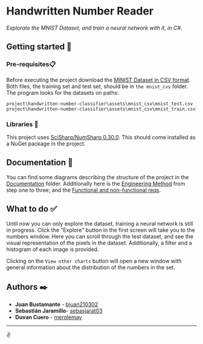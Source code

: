 # Handwritten Number Reader

_Explorate the MNIST Dataset, and train a neural network with it, in C#._

## Getting started 🚀

### Pre-requisites📋

Before executing the project download the [MINIST Dataset in CSV format](https://www.kaggle.com/oddrationale/mnist-in-csv). Both files, the training set and test set, should be in `the mnist_cvs` folder. The program looks for the datasets on paths:

```
project\handwritten-number-classifier\assets\mnist_csv\mnist_test.csv
project\handwritten-number-classifier\assets\mnist_csv\mnist_train.csv
```

### Libraries 🔧

This project uses [SciSharp/NumSharp 0.30.0](https://github.com/SciSharp/NumSharp). This should come installed as a NuGet package in the project.

## Documentation 📄

You can find some diagrams describing the structure of the project in the [Documentation](./Documentation/) folder. Additionally here is the [Engineering Method](https://drive.google.com/file/d/1LLQiy0oebz8SKDufRh-REl0oxAb6c0Rb/view?usp=sharing) from step one to three; and the [Functional and non-functional reqs](https://drive.google.com/file/d/17Ye1W7G4jEckY-LpDEtnvRtbsKSA-sio/view?usp=sharing).



## What to do ✅

Until now you can only explore the dataset, training a neural network is still in progress. Click the "Explore" button in the first screen will take you to the numbers window. Here you can scroll through the test dataset, and see the visual representation of the pixels in the dataset. Additionally, a filter and a histogram of each image is provided.

Clicking on the `View other charts` button will open a new window with general information about the distribution of the numbers in the set.

## Authors ✒️

* **Juan Bustamante** - [bjuan210302](https://github.com/bjuan210302)
* **Sebastián Jaramillo**- [sebasjarat03](https://github.com/sebasjarat03)
* **Duvan Cuero** - [merolemay](https://github.com/merolemay)

---
✌️

